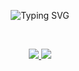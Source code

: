 <p href="https://git.io/typing-svg" align="center">
    <img src="https://readme-typing-svg.herokuapp.com?font=Fira+Code&pause=1000&color=7384F7&background=1907FF00&center=true&vCenter=true&width=500&lines=Hi%2C+there+I'm+DOKVA" alt="Typing SVG">
</p><br>

<p align="center">
  <a href="https://skillicons.dev">
    <img src="https://skillicons.dev/icons?i=git,androidstudio,blender,cs,cpp,css,discord,figma,github,anaconda"/>
    <img src="https://skillicons.dev/icons?i=html,idea,java,js,linux,notion,pycharm,py,unity,visualstudio"/>
  </a>
</p>
